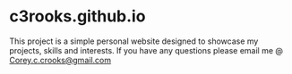 # c3rooks.github.io

This project is a simple personal website designed to showcase my projects, skills and interests. 
If you have any questions please email me @ Corey.c.crooks@gmail.com

